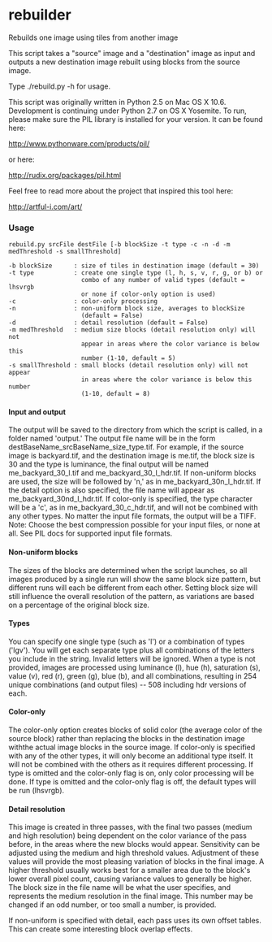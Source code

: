 # rebuilder
Rebuilds one image using tiles from another image

This script takes a "source" image and a "destination" image as input and outputs a new destination image rebuilt using blocks from the source image. 

Type ./rebuild.py -h for usage.

This script was originally written in Python 2.5 on Mac OS X 10.6. Development is continuing under Python 2.7 on 
OS X Yosemite. To run, please make sure the PIL library is installed for your version. It can be found here:

http://www.pythonware.com/products/pil/

or here:

http://rudix.org/packages/pil.html

Feel free to read more about the project that inspired this tool here:

http://artful-i.com/art/

### Usage

    rebuild.py srcFile destFile [-b blockSize -t type -c -n -d -m medThreshold -s smallThreshold]
                                 
    -b blockSize      : size of tiles in destination image (default = 30)
    -t type           : create one single type (l, h, s, v, r, g, or b) or 
                        combo of any number of valid types (default = lhsvrgb
                        or none if color-only option is used)
    -c                : color-only processing
    -n                : non-uniform block size, averages to blockSize 
                        (default = False)
    -d                : detail resolution (default = False)
    -m medThreshold   : medium size blocks (detail resolution only) will not
                        appear in areas where the color variance is below this
                        number (1-10, default = 5)
    -s smallThreshold : small blocks (detail resolution only) will not appear 
                        in areas where the color variance is below this number 
                        (1-10, default = 8)
                       
#### Input and output
The output will be saved to the directory from which the script is called, in a folder named 'output.' The output file name will be in the form destBaseName_srcBaseName_size_type.tif. For example, if the source image is backyard.tif, and the destination image is me.tif, the block size is 30 and the type is luminance, the final output will be named me_backyard_30_l.tif and me_backyard_30_l_hdr.tif. If non-uniform blocks are used, the size will be followed by 'n,' as in me_backyard_30n_l_hdr.tif. If the detail option is also specified, the file name will appear as me_backyard_30nd_l_hdr.tif. If color-only is specified, the type character will be a 'c', as in me_backyard_30_c_hdr.tif, and will not be combined with any other types. No matter the input file formats, the output will be a TIFF. Note: Choose the best compression possible for your input files, or none at all. See PIL docs for supported input file formats.

#### Non-uniform blocks
The sizes of the blocks are determined when the script launches, so all images produced by a single run will show the same block size pattern, but different runs will each be different from each other. Setting block size will still influence the overall resolution of the pattern, as variations are based on a percentage of the original block size.

#### Types
You can specify one single type (such as 'l') or a combination of types ('lgv'). You will get each separate type plus all combinations of the letters you include in the string. Invalid letters will be ignored. When a type is not provided, images are processed using luminance (l), hue (h), saturation (s), value (v), red (r), green (g), blue (b), and all combinations, resulting in 254 unique combinations (and output files) -- 508 including hdr versions of each.

#### Color-only
The color-only option creates blocks of solid color (the average color of the source block) rather than replacing the blocks in the destination image withthe actual image blocks in the source image. If color-only is specified with any of the other types, it will only become an additional type itself. It will not be combined with the others as it requires different processing. If type is omitted and the color-only flag is on, only color processing will be done. If type is omitted and the color-only flag is off, the default types will be run (lhsvrgb).

#### Detail resolution
This image is created in three passes, with the final two passes (medium and high resolution) being dependent on the color variance of the pass before, in the areas where the new blocks would appear. Sensitivity can be adjusted using the medium and high threshold values. Adjustment of these values will provide the most pleasing variation of blocks in the final image. A higher threshold usually works best for a smaller area due to the block's lower overall pixel count, causing variance values to generally be higher. The block size in the file name will be what the user specifies, and represents the medium resolution in the final image. This number may be changed if an odd number, or too small a number, is provided.

If non-uniform is specified with detail, each pass uses its own offset tables. This can create some interesting block overlap effects.
